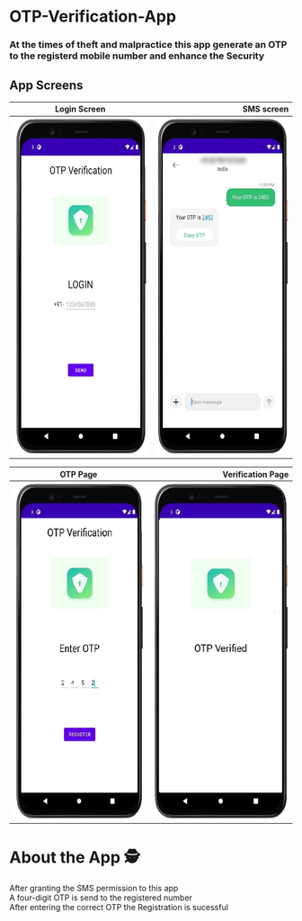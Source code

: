 # OTP-Verification-App
### At the times of theft and malpractice this app generate an OTP to the registerd mobile number and enhance the Security

App Screens
-------
| Login Screen        |SMS screen                | 
| ------------- | ---------:|
| <img src ="page1-ss.jpg" height = "600" width = "300">     | <img src ="SMS-ss.jpg" height = "600" width = "300">|

| OTP Page        | Verification Page          | 
| ------------- | -----:|
| <img src ="page2-ss.jpg" height = "600" width = "300">      | <img src ="page3-ss.jpg" height = "600" width = "300"> |

# About the App 🕵️
After granting the SMS permission to this app <br />
A four-digit OTP is send to the registered number <br />
After entering the correct OTP the Registration is sucessful
